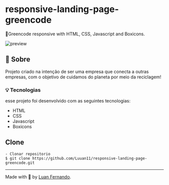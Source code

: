 # responsive-landing-page-greencode
🌱Greencode responsive with HTML, CSS, Javascript and Boxicons.

![preview](https://user-images.githubusercontent.com/79935555/233246212-9ff0c9fc-2ecf-48c0-8ed9-1d9b40312662.png)

## 💬 Sobre
Projeto criado na intenção de ser uma empresa que conecta a outras empresas, com o objetivo de cuidamos do planeta por meio da reciclagem!

### 💡 Tecnologias
esse projeto foi desenvolvido com as seguintes tecnologias:

- HTML
- CSS
- Javascript
- Boxicons

## Clone

    - Clonar repositorio 
    $ git clone https://github.com/Luuan11/responsive-landing-page-greencode.git

---
Made with 💜 by [Luan Fernando](https://www.linkedin.com/in/luan-fernando/).
